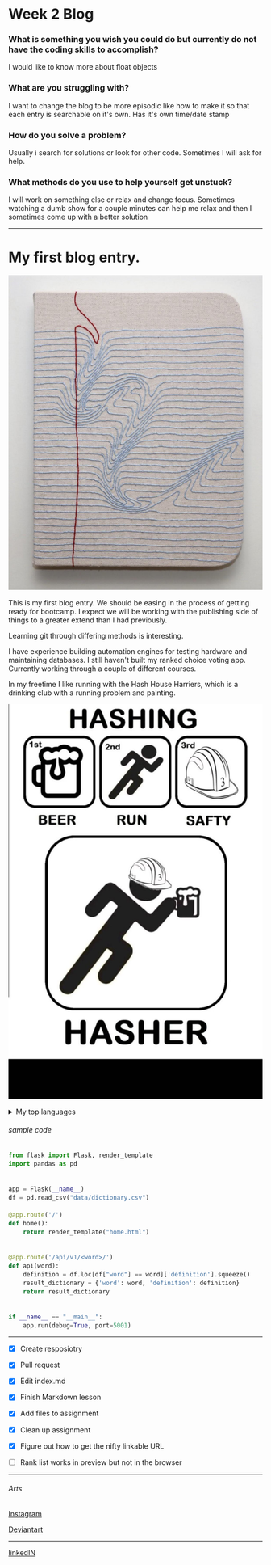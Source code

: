 <html lang="en">

<head>
<meta charset="utf-8">
<link rel="stylesheet" href="style.css">
</head>

<body>

<h1> Week 2 Blog</h1>

<h3>What is something you wish you could do but currently do not have the coding skills to accomplish?</h3>

<p id="p1"> I would like to know more about float objects</p>

<h3>What are you struggling with?</h3>

<p id="p1">I want to change the blog to be more episodic like how to make it so that each entry is searchable on it's own. Has it's own time/date stamp<p>

<h3>How do you solve a problem? </h3>

<p id="p1">Usually i search for solutions or look for other code. Sometimes I will ask for help.</p>

<h3>What methods do you use to help yourself get unstuck? </h3>
<p id="p1">I will work on something else or relax and change focus. Sometimes watching a dumb show for a couple minutes can help me relax and then I sometimes come up with a better solution</p>

</body>
</html>


---


<h1>My first blog entry.</h1>

![paper image](/img/PIC.jpg)

This is my first blog entry. We should be easing in the process of getting ready for bootcamp. I expect we will be working with the publishing side of things to a greater extend than I had previously. 

Learning git through differing methods is interesting. 

I have experience building automation engines for testing hardware and maintaining databases. I still haven't built my ranked choice voting app. Currently working through a couple of different courses.

In my freetime I like running with the Hash House Harriers, which is a drinking club with a running problem and painting.

![paper image](/img/hashbasics.jpg)


<details>
<summary>My top languages</summary>
  
| Rank | Languages |
|-----:|-----------|
|     1| Python    |
|     2| SQL       |
|     3| Javascript|
|     4| PHP       |

</details>

<h6>sample code</h6> 

``` python
from flask import Flask, render_template
import pandas as pd


app = Flask(__name__)
df = pd.read_csv("data/dictionary.csv")

@app.route('/')
def home():
    return render_template("home.html")


@app.route('/api/v1/<word>/')
def api(word):
    definition = df.loc[df["word"] == word]['definition'].squeeze()
    result_dictionary = {'word': word, 'definition': definition}
    return result_dictionary


if __name__ == "__main__":
    app.run(debug=True, port=5001)
```
---
- [x] Create resposiotry
- [x] Pull request
- [x] Edit index.md
- [x] Finish Markdown lesson
- [x] Add files to assignment
- [x] Clean up assignment
- [x] Figure out how to get the nifty linkable URL
- [ ] Rank list works in preview but not in the browser


---
<h6>Arts</h6>

[Instagram](https://www.instagram.com/mcdonnell.eoin/)

[Deviantart](https://www.deviantart.com/aliramojo)

---

[linkedIN](https://www.linkedin.com/in/eoin-mcdonnell-01078923/)

